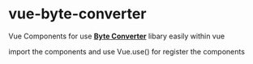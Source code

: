 # vue-byte-converter
Vue Components for use [**Byte Converter**](https://github.com/bomdia/byte-converter) libary easily within vue

import the components and use Vue.use() for register the components
